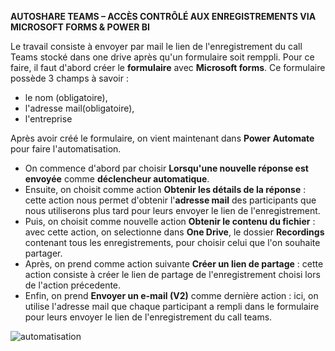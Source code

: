**AUTOSHARE TEAMS – ACCÈS CONTRÔLÉ AUX ENREGISTREMENTS VIA MICROSOFT FORMS & POWER BI**

Le travail consiste à envoyer par mail le lien de l'enregistrement du call Teams stocké dans one drive après qu'un formulaire soit remppli. 
Pour ce faire, il faut d'abord créer le **formulaire** avec **Microsoft forms**. Ce formulaire possède  3 champs à savoir :
- le nom (obligatoire),
- l'adresse mail(obligatoire),
- l'entreprise
  
Après avoir créé le formulaire, on vient maintenant dans **Power Automate** pour faire l'automatisation. 
- On commence d'abord par choisir **Lorsqu'une nouvelle réponse est envoyée** comme **déclencheur automatique**.
- Ensuite, on choisit comme action **Obtenir les détails de la réponse** : cette action nous permet d'obtenir l'**adresse mail** des participants  que nous utiliserons plus tard pour leurs envoyer le lien de l'enregistrement. 
- Puis, on choisit comme nouvelle action **Obtenir le contenu du fichier** : avec cette action, on selectionne dans **One Drive**, le dossier **Recordings** contenant tous les enregistrements, pour choisir celui que l'on souhaite partager.
- Après, on prend comme action suivante **Créer un lien de partage** : cette action consiste à créer le lien de partage de l'enregistrement choisi lors de l'action précedente.
- Enfin, on prend **Envoyer un e-mail (V2)** comme dernière action : ici, on utilise l'adresse mail que chaque participant a rempli dans le formulaire pour leurs envoyer le lien de l'enregistrement du call teams.

![automatisation]("C:\Users\PamStore\Pictures\Screenshots\automatisation_1.png")
